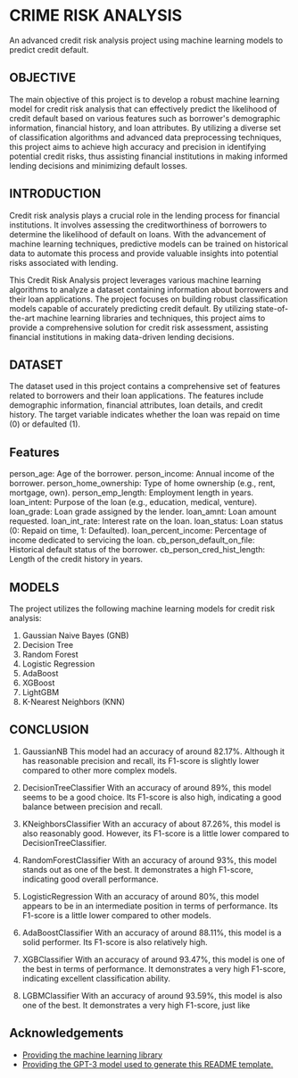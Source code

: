 # CRIME RISK ANALYSIS

An advanced credit risk analysis project using machine learning models to predict credit default.
## OBJECTIVE

The main objective of this project is to develop a robust machine learning model for credit risk analysis that can effectively predict the likelihood of credit default based on various features such as borrower's demographic information, financial history, and loan attributes. By utilizing a diverse set of classification algorithms and advanced data preprocessing techniques, this project aims to achieve high accuracy and precision in identifying potential credit risks, thus assisting financial institutions in making informed lending decisions and minimizing default losses.


## INTRODUCTION

Credit risk analysis plays a crucial role in the lending process for financial institutions. It involves assessing the creditworthiness of borrowers to determine the likelihood of default on loans. With the advancement of machine learning techniques, predictive models can be trained on historical data to automate this process and provide valuable insights into potential risks associated with lending.

This Credit Risk Analysis project leverages various machine learning algorithms to analyze a dataset containing information about borrowers and their loan applications. The project focuses on building robust classification models capable of accurately predicting credit default. By utilizing state-of-the-art machine learning libraries and techniques, this project aims to provide a comprehensive solution for credit risk assessment, assisting financial institutions in making data-driven lending decisions.


## DATASET 

The dataset used in this project contains a comprehensive set of features related to borrowers and their loan applications. The features include demographic information, financial attributes, loan details, and credit history. The target variable indicates whether the loan was repaid on time (0) or defaulted (1).

## Features 

person_age: Age of the borrower.
person_income: Annual income of the borrower.
person_home_ownership: Type of home ownership (e.g., rent, mortgage, own).
person_emp_length: Employment length in years.
loan_intent: Purpose of the loan (e.g., education, medical, venture).
loan_grade: Loan grade assigned by the lender.
loan_amnt: Loan amount requested.
loan_int_rate: Interest rate on the loan.
loan_status: Loan status (0: Repaid on time, 1: Defaulted).
loan_percent_income: Percentage of income dedicated to servicing the loan.
cb_person_default_on_file: Historical default status of the borrower.
cb_person_cred_hist_length: Length of the credit history in years.

## MODELS

The project utilizes the following machine learning models for credit risk analysis:

1. Gaussian Naive Bayes (GNB)
2. Decision Tree
3. Random Forest
4. Logistic Regression
5. AdaBoost
6. XGBoost
7. LightGBM
8. K-Nearest Neighbors (KNN)
## CONCLUSION

1. GaussianNB
This model had an accuracy of around 82.17%. Although it has reasonable precision and recall, its F1-score is slightly lower compared to other more complex models.

2. DecisionTreeClassifier
With an accuracy of around 89%, this model seems to be a good choice. Its F1-score is also high, indicating a good balance between precision and recall.

3. KNeighborsClassifier
With an accuracy of about 87.26%, this model is also reasonably good. However, its F1-score is a little lower compared to DecisionTreeClassifier.

4. RandomForestClassifier
With an accuracy of around 93%, this model stands out as one of the best. It demonstrates a high F1-score, indicating good overall performance.

5. LogisticRegression
With an accuracy of around 80%, this model appears to be in an intermediate position in terms of performance. Its F1-score is a little lower compared to other models.

6. AdaBoostClassifier
With an accuracy of around 88.11%, this model is a solid performer. Its F1-score is also relatively high.

7. XGBClassifier
With an accuracy of around 93.47%, this model is one of the best in terms of performance. It demonstrates a very high F1-score, indicating excellent classification ability.

8. LGBMClassifier
With an accuracy of around 93.59%, this model is also one of the best. It demonstrates a very high F1-score, just like
## Acknowledgements

 - [Providing the machine learning library](https://scikit-learn.org/stable/)
 - [Providing the GPT-3 model used to generate this README template.](https://openai.com/)


